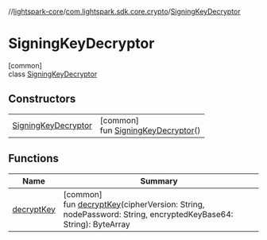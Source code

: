//[lightspark-core](../../../index.md)/[com.lightspark.sdk.core.crypto](../index.md)/[SigningKeyDecryptor](index.md)

# SigningKeyDecryptor

[common]\
class [SigningKeyDecryptor](index.md)

## Constructors

| | |
|---|---|
| [SigningKeyDecryptor](-signing-key-decryptor.md) | [common]<br>fun [SigningKeyDecryptor](-signing-key-decryptor.md)() |

## Functions

| Name | Summary |
|---|---|
| [decryptKey](decrypt-key.md) | [common]<br>fun [decryptKey](decrypt-key.md)(cipherVersion: String, nodePassword: String, encryptedKeyBase64: String): ByteArray |
